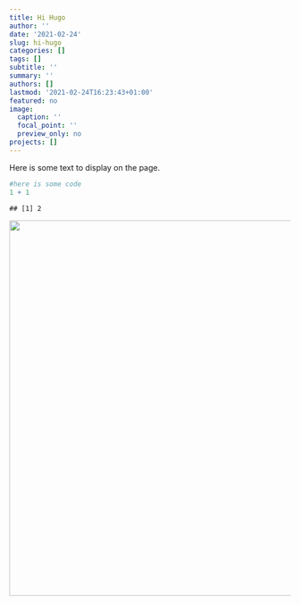```yaml
---
title: Hi Hugo
author: ''
date: '2021-02-24'
slug: hi-hugo
categories: []
tags: []
subtitle: ''
summary: ''
authors: []
lastmod: '2021-02-24T16:23:43+01:00'
featured: no
image:
  caption: ''
  focal_point: ''
  preview_only: no
projects: []
---
```


Here is some text to display on the page.


```r
#here is some code
1 + 1
```

```
## [1] 2
```


<img src="{{< blogdown/postref >}}index_files/figure-html/unnamed-chunk-1-1.png" width="672" />
